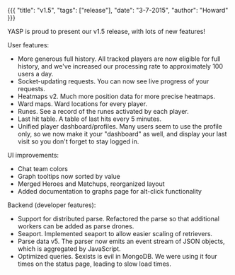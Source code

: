 {{{
  "title": "v1.5",
  "tags": ["release"],
  "date": "3-7-2015",
  "author": "Howard"
}}}

YASP is proud to present our v1.5 release, with lots of new features!

<!--more-->

User features:
* More generous full history.  All tracked players are now eligible for full history, and we've increased our processing rate to approximately 100 users a day.
* Socket-updating requests.  You can now see live progress of your requests.
* Heatmaps v2.  Much more position data for more precise heatmaps.
* Ward maps.  Ward locations for every player.
* Runes.  See a record of the runes activated by each player.
* Last hit table.  A table of last hits every 5 minutes.
* Unified player dashboard/profiles.  Many users seem to use the profile only, so we now make it your "dashboard" as well, and display your last visit so you don't forget to stay logged in.

UI improvements:
* Chat team colors
* Graph tooltips now sorted by value
* Merged Heroes and Matchups, reorganized layout
* Added documentation to graphs page for alt-click functionality

Backend (developer features):
* Support for distributed parse.  Refactored the parse so that additional workers can be added as parse drones.
* Seaport.  Implemented seaport to allow easier scaling of retrievers.
* Parse data v5.  The parser now emits an event stream of JSON objects, which is aggregated by JavaScript.
* Optimized queries.  $exists is evil in MongoDB.  We were using it four times on the status page, leading to slow load times.